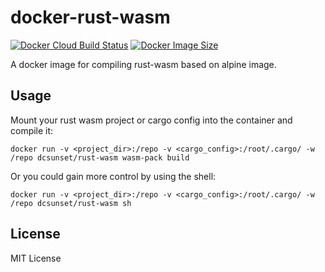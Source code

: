 # docker-rust-wasm

[![Docker Cloud Build Status](https://img.shields.io/docker/cloud/build/dcsunset/rust-wasm)](https://hub.docker.com/r/dcsunset/rust-wasm)
[![Docker Image Size](https://badgen.net/docker/size/dcsunset/rust-wasm)](https://hub.docker.com/r/dcsunset/rust-wasm)


A docker image for compiling rust-wasm based on alpine image.

## Usage

Mount your rust wasm project or cargo config into the container and compile it:

```
docker run -v <project_dir>:/repo -v <cargo_config>:/root/.cargo/ -w /repo dcsunset/rust-wasm wasm-pack build
```

Or you could gain more control by using the shell:

```
docker run -v <project_dir>:/repo -v <cargo_config>:/root/.cargo/ -w /repo dcsunset/rust-wasm sh
```


## License

MIT License
